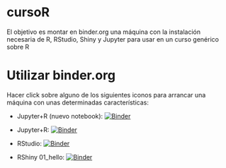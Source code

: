 # cursoR

El objetivo es montar en binder.org una máquina con la instalación necesaria de R, RStudio, Shiny y Jupyter para usar en un curso genérico sobre R


# Utilizar binder.org

Hacer click sobre alguno de los siguientes iconos para arrancar una máquina con unas determinadas características:


- Jupyter+R (nuevo notebook): [![Binder](http://mybinder.org/badge_logo.svg)](http://mybinder.org/v2/gh/calote/cursoR/master?notebooks/Untitled1.ipynb?kernel_name=ir)

- Jupyter+R: [![Binder](http://mybinder.org/badge_logo.svg)](http://mybinder.org/v2/gh/calote/cursoR/master?filepath=index.ipynb)

- RStudio: [![Binder](http://mybinder.org/badge_logo.svg)](http://mybinder.org/v2/gh/calote/cursoR/master?urlpath=rstudio)

- RShiny 01_hello: [![Binder](http://mybinder.org/badge_logo.svg)](http://mybinder.org/v2/gh/calote/cursoR/master?urlpath=shiny/aplicacionesShiny/01_hello/)

